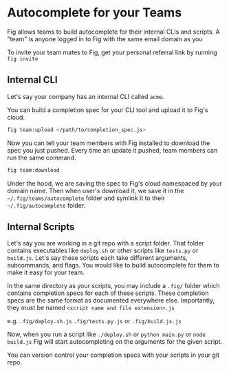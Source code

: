 #  Autocomplete for your Teams

Fig allows teams to build autocomplete for their internal CLIs and scripts. A "team" is anyone logged in to Fig with the same email domain as you

To invite your team mates to Fig, get your personal referral link by running `fig invite`

## Internal CLI

Let's say your company has an internal CLI called `acme`. 

You can build a completion spec for your CLI tool and upload it to Fig's cloud.

```bash
fig team:upload </path/to/completion_spec.js>
```

Now you can tell your team members with Fig installed to download the spec you just pushed. Every time an update it pushed, team members can run the same command.

```bash
fig team:download
```

Under the hood, we are saving the spec to Fig's cloud namespaced by your domain name. Then when user's download it, we save it in the `~/.fig/teams/autocomplete` folder and symlink it to their `~/.fig/autocomplete` folder.


## Internal Scripts

Let's say you are working in a git repo with a script folder. That folder contains executables like `deploy.sh` or other scripts like `tests.py` or `build.js`. Let's say these scripts each take different arguments, subcommands, and flags. You would like to build autocomplete for them to make it easy for your team.

In the same directory as your scripts, you may include a `.fig/` folder which contains completion specs for each of these scripts. These completion specs are the same format as documented everywhere else. Importantly, they must be named `<script name and file extension>.js`

e.g. `.fig/deploy.sh.js` `.fig/tests.py.js` or `.fig/build.js.js`

Now, when you run a script like `./deploy.sh` or `python main.py` or `node build.js` Fig will start autocompleting on the arguments for the given script. 

You can version control your completion specs with your scripts in your git repo.

